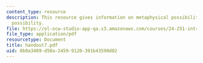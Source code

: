 ```yaml
---
content_type: resource
description: This resource gives information on metaphysical possibility and epistemic
  possibility.
file: https://ol-ocw-studio-app-qa.s3.amazonaws.com/courses/24-251-introduction-to-philosophy-of-language-spring-2005/0b0a3489d50a24599120391b43590d02_handout7.pdf
file_type: application/pdf
resourcetype: Document
title: handout7.pdf
uid: 0b0a3489-d50a-2459-9120-391b43590d02
---
```

